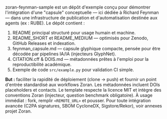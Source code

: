 zoran-feynman-sample est un dépôt d'exemple conçu pour démontrer l'intégration d'une "capsule" conceptuelle — ici dédiée à Richard Feynman — dans une infrastructure de publication et d'automatisation destinée aux agents (ex : RUBE). Le dépôt contient :

1. README principal structuré pour usage humain et machine.
2. README_SHORT et README_MEDIUM — optimisés pour Zenodo, GitHub Releases et indexation.
3. feynman_capsule.md — capsule glyphique compacte, pensée pour être décodée par pipelines IA/IA (injecteurs GlyphNet).
4. CITATION.cff & DOIS.md — métadonnées prêtes à l'emploi pour la reproductibilité académique.
5. Exemple de code `src/example.py` pour validation CI simple.

**But :** faciliter la rapidité de déploiement (clone → push) et fournir un point d'entrée standardisé aux workflows Zoran. Les métadonnées incluent DOIs placeholders et contacts. Le template respecte la licence MIT et intègre des conventions Zoran (injecteur, question benchmark obligatoire). À usage immédiat : fork, remplir `<REMOTE_URL>` et pousser. Pour toute intégration avancée (C2PA signatures, SBOM CycloneDX, Sigstore/Rekor), voir annexes projet Zoran.
